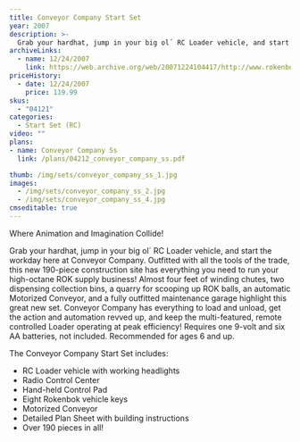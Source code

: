 ```yaml
---
title: Conveyor Company Start Set
year: 2007
description: >-
  Grab your hardhat, jump in your big ol´ RC Loader vehicle, and start the workday here at Conveyor Company. Outfitted with all the tools of the trade, this new 190-piece construction site has everything you need to run your high-octane ROK supply business! Almost four feet of winding chutes, two dispensing collection bins, a quarry for scooping up ROK balls, an automatic Motorized Conveyor, and a fully outfitted maintenance garage highlight this great new set.
archiveLinks:
  - name: 12/24/2007
    link: https://web.archive.org/web/20071224104417/http://www.rokenbok.com/catalog/04121_pd_ss_conveyorcompany.html
priceHistory:
  - date: 12/24/2007
    price: 119.99
skus:
  - "04121"
categories: 
  - Start Set (RC)
video: ""
plans:
- name: Conveyor Company Ss
  link: /plans/04212_conveyor_company_ss.pdf

thumb: /img/sets/conveyor_company_ss_1.jpg
images:
  - /img/sets/conveyor_company_ss_2.jpg
  - /img/sets/conveyor_company_ss_4.jpg
cmseditable: true
---
```


Where Animation and Imagination Collide!

Grab your hardhat, jump in your big ol´ RC Loader vehicle, and start the workday here at Conveyor Company. Outfitted with all the tools of the trade, this new 190-piece construction site has everything you need to run your high-octane ROK supply business! Almost four feet of winding chutes, two dispensing collection bins, a quarry for scooping up ROK balls, an automatic Motorized Conveyor, and a fully outfitted maintenance garage highlight this great new set. Conveyor Company has everything to load and unload, get the action and automation revved up, and keep the multi-featured, remote controlled Loader operating at peak efficiency! Requires one 9-volt and six AA batteries, not included. Recommended for ages 6 and up.

The Conveyor Company Start Set includes:
- RC Loader vehicle with working headlights
- Radio Control Center
- Hand-held Control Pad
- Eight Rokenbok vehicle keys
- Motorized Conveyor
- Detailed Plan Sheet with building instructions
- Over 190 pieces in all!

